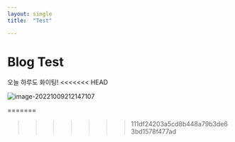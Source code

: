 ```yaml
---
layout: single
title:  "Test"

---
```


# Blog Test

오늘 하루도 화이팅!
<<<<<<< HEAD



![image-20221009212147107](/Users/kong/workspace/indivisual/KKardd-github-blog/Kkardd.github.io/images/2022-10-03-first/image-20221009212147107.png)

>>>>>>
=======
>>>>>>> 111df24203a5cd8b448a79b3de63bd1578f477ad
